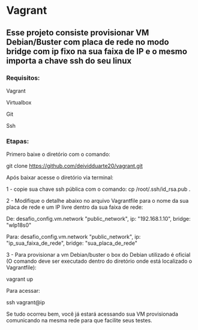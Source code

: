 # Vagrant

## Esse projeto consiste provisionar VM Debian/Buster com placa de rede no modo bridge com ip fixo na sua faixa de IP e o mesmo importa a chave ssh do seu linux

### Requisitos:

Vagrant

Virtualbox

Git

Ssh

### Etapas:

Primero baixe o diretório com o comando:

git clone https://github.com/deividduarte20/vagrant.git

Após baixar acesse o diretório via terminal:

1 - copie sua chave ssh pública com o comando:
cp /root/.ssh/id_rsa.pub .

2 - Modifique o detalhe abaixo no arquivo Vagrantfile para o nome da sua placa de rede e um IP livre dentro da sua faixa de rede:

De:
desafio_config.vm.network "public_network", ip: "192.168.1.10", bridge: "wlp18s0"

Para:
desafio_config.vm.network "public_network", ip: "ip_sua_faixa_de_rede", bridge: "sua_placa_de_rede"

3 - Para provisionar a vm Debian/buster o box do Debian utilizado é oficial (O comando deve ser executado dentro do diretório onde está localizado o Vagrantfile):

vagrant up

Para acessar:

ssh vagrant@ip

Se tudo ocorreu bem, você já estará acessando sua VM provisionada comunicando na mesma rede para que facilite seus testes.
